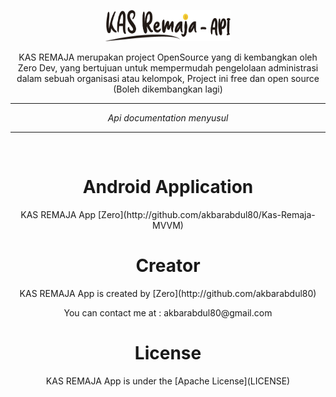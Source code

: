 <p align="center">
  <a href="#">
		<p align="center"><img src="screenshot/logo-api.png" alt="Kas Remaja Apps SS" width="200" height="50"></p>
  </a>
</p>
<p align="center">
  KAS REMAJA merupakan project OpenSource yang di kembangkan oleh Zero Dev, yang bertujuan untuk mempermudah pengelolaan administrasi dalam sebuah organisasi atau kelompok, Project ini free dan open source (Boleh dikembangkan lagi)
</p>
<span align="center">
 <hr>
<!--  <p align="center"><img src="screenshot/ss@3x-100.jpg" alt="Kas Remaja Apps SS" width="auto" height="auto"></p> -->
	<p align="center"><i>Api documentation menyusul</i></p>
 <hr>
 <br>
 <h1>Android Application</h1>
 <p>KAS REMAJA App [Zero](http://github.com/akbarabdul80/Kas-Remaja-MVVM)</p>

 <h1>Creator</h1>
 <p>KAS REMAJA App is created by [Zero](http://github.com/akbarabdul80)</p>
 <p>You can contact me at : akbarabdul80@gmail.com</p>
 <h1>License</h1>
 <p>KAS REMAJA App is under the [Apache License](LICENSE)</p>
